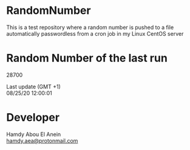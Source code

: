 # RandomNumber    
This is a test repository where a random number is pushed to a file automatically passwordless from a cron job in my Linux CentOS server    
# Random Number of the last run   
28700
      
Last update (GMT +1)    
08/25/20 12:00:01
# Developer    
Hamdy Abou El Anein   
hamdy.aea@protonmail.com
